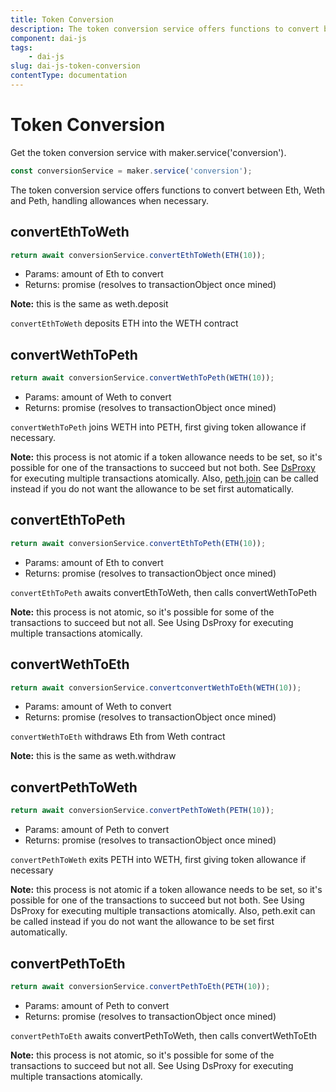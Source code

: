 ```yaml
---
title: Token Conversion
description: The token conversion service offers functions to convert between Eth, Weth and Peth, handling allowances when necessary
component: dai-js
tags:
	- dai-js
slug: dai-js-token-conversion
contentType: documentation
---
```


# Token Conversion

Get the token conversion service with maker.service\('conversion'\).

```javascript
const conversionService = maker.service('conversion');
```

The token conversion service offers functions to convert between Eth, Weth and Peth, handling allowances when necessary.

## convertEthToWeth

```javascript
return await conversionService.convertEthToWeth(ETH(10));
```

- Params: amount of Eth to convert
- Returns: promise \(resolves to transactionObject once mined\)

**Note:** this is the same as weth.deposit

`convertEthToWeth` deposits ETH into the WETH contract

## convertWethToPeth

```javascript
return await conversionService.convertWethToPeth(WETH(10));
```

- Params: amount of Weth to convert
- Returns: promise \(resolves to transactionObject once mined\)

`convertWethToPeth` joins WETH into PETH, first giving token allowance if necessary.

**Note:** this process is not atomic if a token allowance needs to be set, so it's possible for one of the transactions to succeed but not both. See [DsProxy](../advanced-configuration/using-ds-proxy.md) for executing multiple transactions atomically. Also, [peth.join](tokens.md#join-peth-only) can be called instead if you do not want the allowance to be set first automatically.

## convertEthToPeth

```javascript
return await conversionService.convertEthToPeth(ETH(10));
```

- Params: amount of Eth to convert
- Returns: promise \(resolves to transactionObject once mined\)

`convertEthToPeth` awaits convertEthToWeth, then calls convertWethToPeth

**Note:** this process is not atomic, so it's possible for some of the transactions to succeed but not all. See Using DsProxy for executing multiple transactions atomically.

## convertWethToEth

```javascript
return await conversionService.convertconvertWethToEth(WETH(10));
```

- Params: amount of Weth to convert
- Returns: promise \(resolves to transactionObject once mined\)

`convertWethToEth` withdraws Eth from Weth contract

**Note:** this is the same as weth.withdraw

## convertPethToWeth

```javascript
return await conversionService.convertPethToWeth(PETH(10));
```

- Params: amount of Peth to convert
- Returns: promise \(resolves to transactionObject once mined\)

`convertPethToWeth` exits PETH into WETH, first giving token allowance if necessary

**Note:** this process is not atomic if a token allowance needs to be set, so it's possible for one of the transactions to succeed but not both. See Using DsProxy for executing multiple transactions atomically. Also, peth.exit can be called instead if you do not want the allowance to be set first automatically.

## convertPethToEth

```javascript
return await conversionService.convertPethToEth(PETH(10));
```

- Params: amount of Peth to convert
- Returns: promise \(resolves to transactionObject once mined\)

`convertPethToEth` awaits convertPethToWeth, then calls convertWethToEth

**Note:** this process is not atomic, so it's possible for some of the transactions to succeed but not all. See Using DsProxy for executing multiple transactions atomically.
